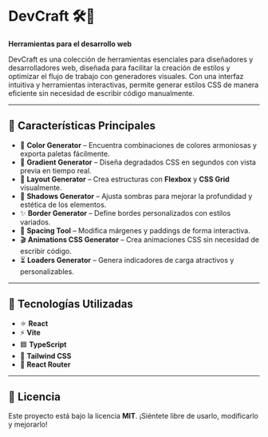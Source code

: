 # DevCraft 🛠️🎨

**Herramientas para el desarrollo web**

DevCraft es una colección de herramientas esenciales para diseñadores y desarrolladores web, diseñada para facilitar la creación de estilos y optimizar el flujo de trabajo con generadores visuales. Con una interfaz intuitiva y herramientas interactivas, permite generar estilos CSS de manera eficiente sin necesidad de escribir código manualmente.

---

## 🚀 Características Principales

- 🎨 **Color Generator** – Encuentra combinaciones de colores armoniosas y exporta paletas fácilmente.
- 🌈 **Gradient Generator** – Diseña degradados CSS en segundos con vista previa en tiempo real.
- 🎨 **Layout Generator** – Crea estructuras con **Flexbox** y **CSS Grid** visualmente.
- 🌟 **Shadows Generator** – Ajusta sombras para mejorar la profundidad y estética de los elementos.
- ✨ **Border Generator** – Define bordes personalizados con estilos variados.
- 📏 **Spacing Tool** – Modifica márgenes y paddings de forma interactiva.
- 🎬 **Animations CSS Generator** – Crea animaciones CSS sin necesidad de escribir código.
- ⏳ **Loaders Generator** – Genera indicadores de carga atractivos y personalizables.

---

## 📌 Tecnologías Utilizadas

- ⚛️ **React**
- ⚡ **Vite**
- 🟦 **TypeScript**
- 🎨 **Tailwind CSS**
- 🔄 **React Router**

---

## 📜 Licencia

Este proyecto está bajo la licencia **MIT**. ¡Siéntete libre de usarlo, modificarlo y mejorarlo!
